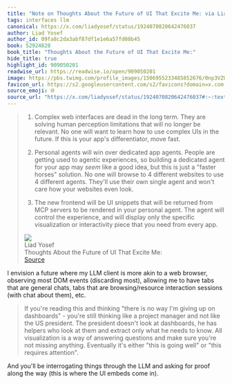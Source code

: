 ```yaml
---
title: "Note on Thoughts About the Future of UI That Excite Me: via Liad Yosef"
tags: interfaces llm
canonical: https://x.com/liadyosef/status/1924070820642476037
author: Liad Yosef
author_id: 09fa8c2da3abf87df1e1e6a57fd08b45
book: 52924828
book_title: "Thoughts About the Future of UI That Excite Me:"
hide_title: true
highlight_id: 909050201
readwise_url: https://readwise.io/open/909050201
image: https://pbs.twimg.com/profile_images/1506955233485852676/0np3VZUb.jpg
favicon_url: https://s2.googleusercontent.com/s2/favicons?domain=x.com
source_emoji: 🌐
source_url: "https://x.com/liadyosef/status/1924070820642476037#:~:text=1.%20Complex%20web,from%20every%20app."
---
```


> 1. Complex web interfaces are dead in the long term. They are solving human perception limitations that will no longer be relevant. No one will want to learn how to use complex UIs in the future. If this is your app's differentiator, move fast.
> 
> 2. Personal agents will win over dedicated app agents. People are getting used to agentic experiences, so building a dedicated agent for your app may *seem* like a good idea, but this is just a "faster horses" solution. No one will browse to 4 different websites to use 4 different agents. They'll use their own single agent and won't care how your websites even look.
> 
> 3. The new frontend will be UI snippets that will be returned from MCP servers to be rendered in your personal agent. The agent will control the experience, and will display only the specific visualization or interactivity piece that you need from every app.
> <div class="quoteback-footer"><div class="quoteback-avatar"><img class="mini-favicon" src="https://s2.googleusercontent.com/s2/favicons?domain=x.com"></div><div class="quoteback-metadata"><div class="metadata-inner"><span style="display:none">FROM:</span><div aria-label="Liad Yosef" class="quoteback-author"> Liad Yosef</div><div aria-label="Thoughts About the Future of UI That Excite Me:" class="quoteback-title"> Thoughts About the Future of UI That Excite Me:</div></div></div><div class="quoteback-backlink"><a target="_blank" aria-label="go to the full text of this quotation" rel="noopener" href="https://x.com/liadyosef/status/1924070820642476037#:~:text=1.%20Complex%20web,from%20every%20app." class="quoteback-arrow"> Source</a></div></div>

I envision a future where my LLM client is more akin to a web browser, observing most DOM events (discarding most), allowing me to have tabs that are general chats, tabs that are browsing/resource interaction sessions (with chat about them), etc.

> If you're reading this and thinking "there is no way I'm giving up on dashboards" - you're still thinking like a project manager and not like the US president. The president doesn't look at dashboards, he has helpers who look at them and extract only what he needs to know. All visualization is a way of answering questions and make sure you're not missing anything. Eventually it's either "this is going well" or "this requires attention".

And you'll be interrogating things through the LLM and asking for proof along the way (this is where the UI embeds come in).